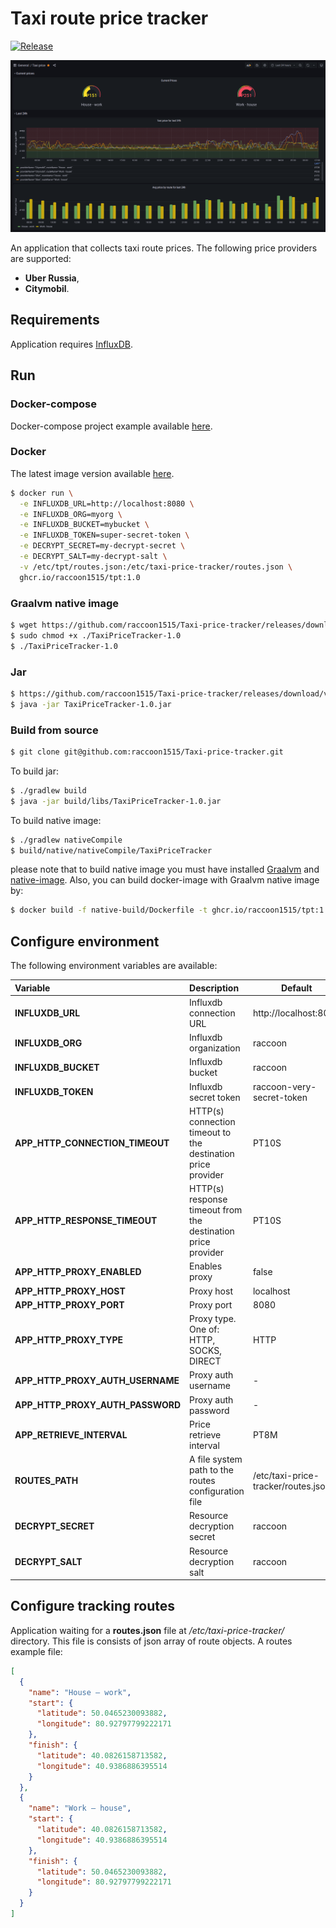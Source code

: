 # Taxi route price tracker

[![Release](https://github.com/raccoon1515/Taxi-price-tracker/actions/workflows/release.yml/badge.svg)](https://github.com/raccoon1515/Taxi-price/actions/workflows/release.yml)

![Preview](assets/Screen.png)

An application that collects taxi route prices. The following price providers are supported:
* **Uber Russia**,
* **Citymobil**.


## Requirements
Application requires [InfluxDB](https://www.influxdata.com/).

## Run
### Docker-compose
Docker-compose project example available [here](./docker).

### Docker
The latest image version available [here](https://github.com/raccoon1515/Taxi-price-tracker/pkgs/container/tpt).
```bash
$ docker run \
  -e INFLUXDB_URL=http://localhost:8080 \
  -e INFLUXDB_ORG=myorg \
  -e INFLUXDB_BUCKET=mybucket \
  -e INFLUXDB_TOKEN=super-secret-token \
  -e DECRYPT_SECRET=my-decrypt-secret \
  -e DECRYPT_SALT=my-decrypt-salt \
  -v /etc/tpt/routes.json:/etc/taxi-price-tracker/routes.json \
  ghcr.io/raccoon1515/tpt:1.0
```

### Graalvm native image
```bash
$ wget https://github.com/raccoon1515/Taxi-price-tracker/releases/download/v1.0/TaxiPriceTracker-1.0
$ sudo chmod +x ./TaxiPriceTracker-1.0 
$ ./TaxiPriceTracker-1.0
```

### Jar
```bash
$ https://github.com/raccoon1515/Taxi-price-tracker/releases/download/v1.0/TaxiPriceTracker-1.0.jar
$ java -jar TaxiPriceTracker-1.0.jar
```

### Build from source
```bash
$ git clone git@github.com:raccoon1515/Taxi-price-tracker.git
```
To build jar:
```bash
$ ./gradlew build
$ java -jar build/libs/TaxiPriceTracker-1.0.jar
```
To build native image:
```bash
$ ./gradlew nativeCompile
$ build/native/nativeCompile/TaxiPriceTracker
```
please note that to build native image you must have installed [Graalvm](https://www.graalvm.org/) and [native-image](https://www.graalvm.org/22.0/reference-manual/native-image/).
Also, you can build docker-image with Graalvm native image by:
```bash
$ docker build -f native-build/Dockerfile -t ghcr.io/raccoon1515/tpt:1.0 .
```

## Configure environment
The following environment variables are available:  

| **Variable**                     | **Description**                                              | **Default**                         |
|:---------------------------------|:-------------------------------------------------------------|-------------------------------------|
| **INFLUXDB_URL**                 | Influxdb connection URL                                      | http://localhost:8086               |
| **INFLUXDB_ORG**                 | Influxdb organization                                        | raccoon                             |
| **INFLUXDB_BUCKET**              | Influxdb bucket                                              | raccoon                             |
| **INFLUXDB_TOKEN**               | Influxdb secret token                                        | raccoon-very-secret-token           |
| **APP_HTTP_CONNECTION_TIMEOUT**  | HTTP(s) connection timeout to the destination price provider | PT10S                               |
| **APP_HTTP_RESPONSE_TIMEOUT**    | HTTP(s) response timeout from the destination price provider | PT10S                               |
| **APP_HTTP_PROXY_ENABLED**       | Enables proxy                                                | false                               |
| **APP_HTTP_PROXY_HOST**          | Proxy host                                                   | localhost                           |
| **APP_HTTP_PROXY_PORT**          | Proxy port                                                   | 8080                                |
| **APP_HTTP_PROXY_TYPE**          | Proxy type. One of: HTTP, SOCKS, DIRECT                      | HTTP                                |
| **APP_HTTP_PROXY_AUTH_USERNAME** | Proxy auth username                                          | -                                   |
| **APP_HTTP_PROXY_AUTH_PASSWORD** | Proxy auth password                                          | -                                   |
| **APP_RETRIEVE_INTERVAL**        | Price retrieve interval                                      | PT8M                                |
| **ROUTES_PATH**                  | A file system path to the routes configuration file          | /etc/taxi-price-tracker/routes.json |
| **DECRYPT_SECRET**               | Resource decryption secret                                   | raccoon                             |
| **DECRYPT_SALT**                 | Resource decryption salt                                     | raccoon                             |

## Configure tracking routes
Application waiting for a **routes.json** file at _/etc/taxi-price-tracker/_ directory. 
This file is consists of json array of route objects. A routes example file: 
```json
[
  {
    "name": "House — work",
    "start": {
      "latitude": 50.0465230093882,
      "longitude": 80.92797799222171
    },
    "finish": {
      "latitude": 40.0826158713582,
      "longitude": 40.9386886395514
    }
  },
  {
    "name": "Work — house",
    "start": {
      "latitude": 40.0826158713582,
      "longitude": 40.9386886395514
    },
    "finish": {
      "latitude": 50.0465230093882,
      "longitude": 80.92797799222171
    }
  }
]
```
